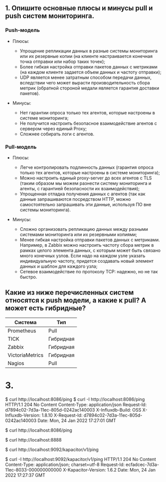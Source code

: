 ## 1. Опишите основные плюсы и минусы pull и push систем мониторинга.

### Push-модель

- Плюсы:

  - Упрощение репликации данных в разные системы мониторинга или их резервные копии (на клиенте настраивается конечная точка отправки или набор таких точек);
  - Более гибкая настройка отправки пакетов данных с метриками (на каждом клиенте задается объем данных и частоту отправки);
  - UDP является менее затратным способом передачи данных, вследствии чего может вырасти производительность сбора метрик (обратной стороной медали является гарантия доставки пакетов).

- Минусы:

  - Нет гарантии опроса только тех агентов, которые настроены в системе мониторинга;
  - Не получится настроить безопасное взаимодействие агентов с сервером через единый Proxy;
  - Сложнее собирать логи с агентов.


### Pull-модель

- Плюсы:

  - Легче контролировать подлинность данных (гарантия опроса только тех агентов, которые настроены в системе мониторинга);   
  - Можно настроить единый proxy-server до всех агентов с TLS (таким образом мы можем разнести систему мониторинга и агенты, с гарантией безопасности их взаимодействия);   
  - Упрощенная отладка получения данных с агентов (так как данные запрашиваются посредством HTTP, можно самостоятельно запрашивать эти данные, используя ПО вне системы мониторинга).

- Минусы:

  - Сложно организовать репликацию данных между разными системами мониторинга или их резервными копиями;   
  - Менее гибкая настройка отправки пакетов данных с метриками. Например, в Zabbix можно настроить частоту сбора метрик в рамках целого элемента данных, с которым может быть связано много конечных узлов. Если надо на каждом узле указать индивидуальную частоту, придется создавать новый элемент данных и шаблон для каждого узла;   
  - Сетевое взаимодействие по протоколу TCP: надежно, но не так быстро.  

## Какие из ниже перечисленных систем относятся к push модели, а какие к pull? А может есть гибридные?
| Система | Тип | 
|---------|-----|
| Prometheus | Pull  | 
| TICK | Гибридная  | 
| Zabbix | Гибридная | 
| VictoriaMetrics | Гибридная  | 
| Nagios   | Pull | 

# 3.

$ curl http://localhost:8086/ping
$ curl -I http://localhost:8086/ping
HTTP/1.1 204 No Content
Content-Type: application/json
Request-Id: d7894c02-7d3a-11ec-805d-0242ac140003
X-Influxdb-Build: OSS
X-Influxdb-Version: 1.8.10
X-Request-Id: d7894c02-7d3a-11ec-805d-0242ac140003
Date: Mon, 24 Jan 2022 17:27:01 GMT

$ curl http://localhost:8086/ping

$ curl http://localhost:8888
<!DOCTYPE html><html><head><meta http-equiv="Content-type" content="text/html; charset=utf-8"><title>Chronograf</title><link rel="icon shortcut" href="/favicon.fa749080.ico"><link rel="stylesheet" href="/src.3dbae016.css"></head><body> <div id="react-root" data-basepath=""></div> <script src="/src.fab22342.js"></script> </body></html>

$ curl http://localhost:9092/kapacitor/v1/ping

$ curl -I http://localhost:9092/kapacitor/v1/ping
HTTP/1.1 204 No Content
Content-Type: application/json; charset=utf-8
Request-Id: ecfadcec-7d3a-11ec-8033-000000000000
X-Kapacitor-Version: 1.6.2
Date: Mon, 24 Jan 2022 17:27:37 GMT

